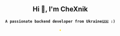 <h2 align="center">Hi 👋, I'm CheXnik</h1>

<h4 align="center"><code>A passionate backend developer from Ukraine🇺🇦 :)</code></h4>


<p align="center">
    <img alt="" style="border-radius: 20px; border: 2px gold solid" src="https://streak-stats.demolab.com?user=CheXnik&theme=gruvbox&hide_border=true&border_radius=20">
</p>

<p align="center">
    <img alt="" src="https://metrics.lecoq.io/CheXnik">
</p>
